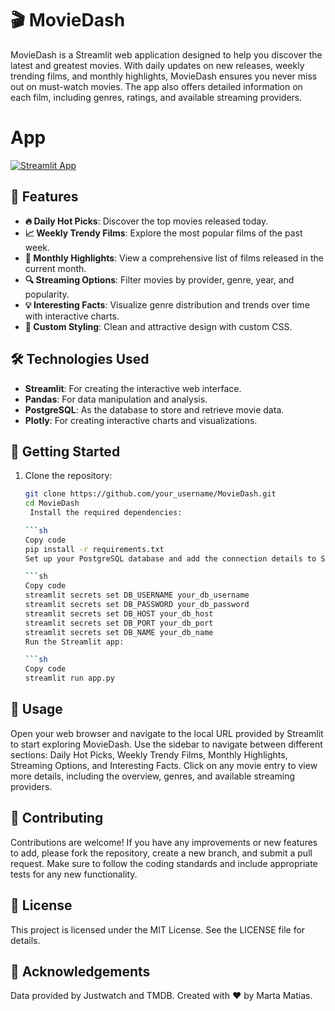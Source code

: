 # 🎬 MovieDash

MovieDash is a Streamlit web application designed to help you discover the latest and greatest movies. With daily updates on new releases, weekly trending films, and monthly highlights, MovieDash ensures you never miss out on must-watch movies. The app also offers detailed information on each film, including genres, ratings, and available streaming providers.

# App

[![Streamlit App](https://static.streamlit.io/badges/streamlit_badge_black_white.svg)]([https://<your-custom-subdomain](https://moviedash.streamlit.app/)>.streamlit.app)

## 🌟 Features

- **🔥 Daily Hot Picks**: Discover the top movies released today.
- **📈 Weekly Trendy Films**: Explore the most popular films of the past week.
- **📅 Monthly Highlights**: View a comprehensive list of films released in the current month.
- **🔍 Streaming Options**: Filter movies by provider, genre, year, and popularity.
- **💡 Interesting Facts**: Visualize genre distribution and trends over time with interactive charts.
- **🎨 Custom Styling**: Clean and attractive design with custom CSS.

## 🛠️ Technologies Used

- **Streamlit**: For creating the interactive web interface.
- **Pandas**: For data manipulation and analysis.
- **PostgreSQL**: As the database to store and retrieve movie data.
- **Plotly**: For creating interactive charts and visualizations.

## 🚀 Getting Started

1. Clone the repository:

   ```bash
   git clone https://github.com/your_username/MovieDash.git
   cd MovieDash
    Install the required dependencies:

   ```sh
   Copy code
   pip install -r requirements.txt
   Set up your PostgreSQL database and add the connection details to Streamlit secrets:

   ```sh
   Copy code
   streamlit secrets set DB_USERNAME your_db_username
   streamlit secrets set DB_PASSWORD your_db_password
   streamlit secrets set DB_HOST your_db_host
   streamlit secrets set DB_PORT your_db_port
   streamlit secrets set DB_NAME your_db_name
   Run the Streamlit app:

   ```sh
   Copy code
   streamlit run app.py

## 📖 Usage

Open your web browser and navigate to the local URL provided by Streamlit to start exploring MovieDash.
Use the sidebar to navigate between different sections: Daily Hot Picks, Weekly Trendy Films, Monthly Highlights, Streaming Options, and Interesting Facts.
Click on any movie entry to view more details, including the overview, genres, and available streaming providers.

## 🤝 Contributing

Contributions are welcome! If you have any improvements or new features to add, please fork the repository, create a new branch, and submit a pull request. Make sure to follow the coding standards and include appropriate tests for any new functionality.

## 📜 License
This project is licensed under the MIT License. See the LICENSE file for details.

## 🙏 Acknowledgements
Data provided by Justwatch and TMDB.
Created with ❤️ by Marta Matias.
